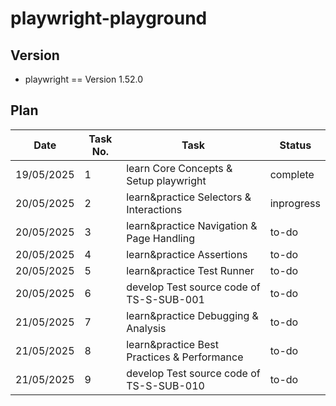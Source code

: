 # playwright-playground


## Version
- playwright == Version 1.52.0


## Plan
| Date      | Task No. | Task                                         | Status     |
|-----------|----------|----------------------------------------------|------------|
| 19/05/2025 | 1        | learn Core Concepts & Setup playwright       | complete   |
| 20/05/2025 | 2        | learn&practice Selectors & Interactions      | inprogress |
| 20/05/2025 | 3        | learn&practice Navigation & Page Handling    | to-do      |
| 20/05/2025 | 4        | learn&practice Assertions                    | to-do      |
| 20/05/2025 | 5        | learn&practice Test Runner                   | to-do      |
| 20/05/2025 | 6        | develop Test source code of TS-S-SUB-001     | to-do      |
| 21/05/2025 | 7        | learn&practice Debugging & Analysis          | to-do      |
| 21/05/2025 | 8        | learn&practice Best Practices & Performance  | to-do      |
| 21/05/2025 | 9        | develop Test source code of TS-S-SUB-010     | to-do      |